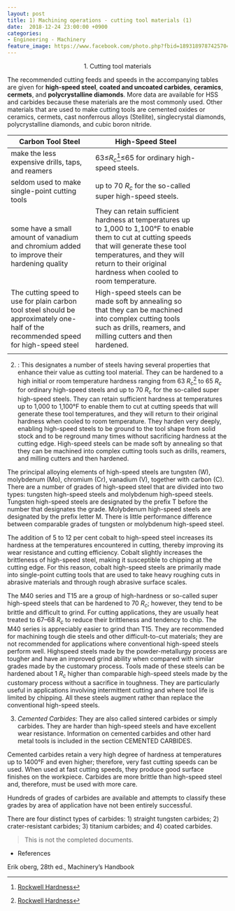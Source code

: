 ```yaml
---
layout: post
title: 1) Machining operations - cutting tool materials (1)
date:  2018-12-24 23:00:00 +0900
categories:
- Engineering - Machinery
feature_image: https://www.facebook.com/photo.php?fbid=1893189787425704&set=a.1893187554092594&type=3&theater
---
```




<center>1. Cutting tool materials</center>

The recommended cutting feeds and speeds in the accompanying tables are given for **high-speed steel**, **coated and uncoated carbides**, **ceramics**, **cermets**, and **polycrystalline diamonds**. More data are available for HSS and carbides because these materials are the most commonly used. Other materials that are used to make cutting tools are cemented oxides or ceramics, cermets, cast nonferrous alloys (Stellite), singlecrystal diamonds, polycrystalline diamonds, and cubic boron nitride.

| Carbon Tool Steel                                            | High-Speed Steel                                             |      |      |      |      |
| ------------------------------------------------------------ | ------------------------------------------------------------ | ---- | ---- | ---- | ---- |
| make the less expensive drills, taps, and reamers            | 63≤$R_c$[^1]≤65 for ordinary high-speed steels.              |      |      |      |      |
| seldom used to make single-point cutting tools               | up to 70 $R_c$ for the so-called super high-speed steels.    |      |      |      |      |
| some have a small amount of vanadium and chromium added to improve their hardening quality | They can retain sufficient hardness at temperatures up to 1,000 to 1,100°F to enable them to cut at cutting  speeds that will generate these tool temperatures, and they will return to their original hardness when cooled to room temperature. |      |      |      |      |
| The cutting speed to use for plain carbon tool steel should be approximately one-half of the recommended speed for high-speed steel | High-speed steels can be made soft by annealing so that they can be machined into complex cutting tools such as drills, reamers, and milling cutters and then hardened. |      |      |      |      |
|                                                              |                                                              |      |      |      |      |

2) : This designates a number of steels having several properties that enhance their value as cutting tool material. They can be hardened to a high initial or room temperature hardness ranging from 63 $R_c$[^1] to 65 $R_c$ for ordinary high-speed steels and up to 70 $R_c$ for the so-called super high-speed steels. They can retain sufficient hardness at temperatures up to 1,000 to 1,100°F to enable them to cut at cutting  speeds that will generate these tool temperatures, and they will return to their original hardness when cooled to room temperature. They harden very deeply, enabling high-speed steels to be ground to the tool shape from solid stock and to be reground many times without sacrificing hardness at the cutting edge. High-speed steels can be made soft by annealing so that they can be machined into complex cutting tools such as drills, reamers, and milling cutters and then hardened. 

The principal alloying elements of high-speed steels are tungsten (W), molybdenum (Mo), chromium (Cr), vanadium (V), together with carbon (C). There are a number of grades of high-speed steel that are divided into two types: tungsten high-speed steels and molybdenum high-speed steels. Tungsten high-speed steels are designated by the prefix T before the number that designates the grade. Molybdenum high-speed steels are designated by the prefix letter M. There is little performance difference between comparable
grades of tungsten or molybdenum high-speed steel.

The addition of 5 to 12 per cent cobalt to high-speed steel increases its hardness at the temperatures encountered in cutting, thereby improving its wear resistance and cutting efficiency. Cobalt slightly increases the brittleness of high-speed steel, making it susceptible to chipping at the cutting edge. For this reason, cobalt high-speed steels are primarily made into single-point cutting tools that are used to take heavy roughing cuts in abrasive materials and through rough abrasive surface scales.

The M40 series and T15 are a group of high-hardness or so-called super high-speed steels that can be hardened to 70 $R_c$; however, they tend to be brittle and difficult to grind. For cutting applications, they are usually heat treated to 67–68 $R_c$ to reduce their brittleness and tendency to chip. The M40 series is appreciably easier to grind than T15. They are recommended for machining tough die steels and other difficult-to-cut materials; they are not recommended for applications where conventional high-speed steels perform well. Highspeed steels made by the powder-metallurgy process are tougher and have an improved
grind ability when compared with similar grades made by the customary process. Tools made of these steels can be hardened about 1 $R_c$ higher than comparable high-speed steels made by the customary process without a sacrifice in toughness. They are particularly useful in applications involving intermittent cutting and where tool life is limited by chipping. All these steels augment rather than replace the conventional high-speed steels.

3) *Cemented Carbides*: They are also called sintered carbides or simply carbides. They are harder than high-speed steels and have excellent wear resistance. Information on cemented carbides and other hard metal tools is included in the section CEMENTED CARBIDES.

Cemented carbides retain a very high degree of hardness at temperatures up to 1400°F and even higher; therefore, very fast cutting speeds can be used. When used at fast cutting speeds, they produce good surface finishes on the workpiece. Carbides are more brittle than high-speed steel and, therefore, must be used with more care.

Hundreds of grades of carbides are available and attempts to classify these grades by area of application have not been entirely successful. 

There are four distinct types of carbides: 1) straight tungsten carbides; 2) crater-resistant carbides; 3) titanium carbides; and 4) coated carbides.





> This is not the completed documents.



[^1]: [Rockwell Hardness](https://en.wikipedia.org/wiki/Rockwell_scale)



- References

 Erik oberg, 28th ed., Machinery’s Handbook 

